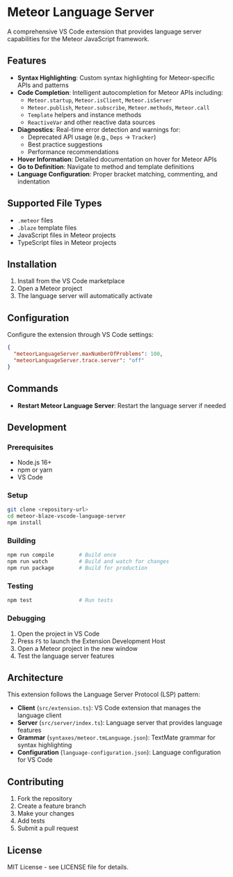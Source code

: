 # Meteor Language Server

A comprehensive VS Code extension that provides language server capabilities for the Meteor JavaScript framework.

## Features

- **Syntax Highlighting**: Custom syntax highlighting for Meteor-specific APIs and patterns
- **Code Completion**: Intelligent autocompletion for Meteor APIs including:
  - `Meteor.startup`, `Meteor.isClient`, `Meteor.isServer`
  - `Meteor.publish`, `Meteor.subscribe`, `Meteor.methods`, `Meteor.call`
  - `Template` helpers and instance methods
  - `ReactiveVar` and other reactive data sources
- **Diagnostics**: Real-time error detection and warnings for:
  - Deprecated API usage (e.g., `Deps` → `Tracker`)
  - Best practice suggestions
  - Performance recommendations
- **Hover Information**: Detailed documentation on hover for Meteor APIs
- **Go to Definition**: Navigate to method and template definitions
- **Language Configuration**: Proper bracket matching, commenting, and indentation

## Supported File Types

- `.meteor` files
- `.blaze` template files
- JavaScript files in Meteor projects
- TypeScript files in Meteor projects

## Installation

1. Install from the VS Code marketplace
2. Open a Meteor project
3. The language server will automatically activate

## Configuration

Configure the extension through VS Code settings:

```json
{
  "meteorLanguageServer.maxNumberOfProblems": 100,
  "meteorLanguageServer.trace.server": "off"
}
```

## Commands

- **Restart Meteor Language Server**: Restart the language server if needed

## Development

### Prerequisites

- Node.js 16+
- npm or yarn
- VS Code

### Setup

```bash
git clone <repository-url>
cd meteor-blaze-vscode-language-server
npm install
```

### Building

```bash
npm run compile        # Build once
npm run watch          # Build and watch for changes
npm run package        # Build for production
```

### Testing

```bash
npm test               # Run tests
```

### Debugging

1. Open the project in VS Code
2. Press `F5` to launch the Extension Development Host
3. Open a Meteor project in the new window
4. Test the language server features

## Architecture

This extension follows the Language Server Protocol (LSP) pattern:

- **Client** (`src/extension.ts`): VS Code extension that manages the language client
- **Server** (`src/server/index.ts`): Language server that provides language features
- **Grammar** (`syntaxes/meteor.tmLanguage.json`): TextMate grammar for syntax highlighting
- **Configuration** (`language-configuration.json`): Language configuration for VS Code

## Contributing

1. Fork the repository
2. Create a feature branch
3. Make your changes
4. Add tests
5. Submit a pull request

## License

MIT License - see LICENSE file for details.
